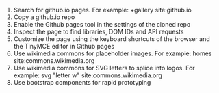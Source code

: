 1. Search for github.io pages. For example: +gallery site:github.io
2. Copy a github.io repo
3. Enable the Github pages tool in the settings of the cloned repo
4. Inspect the page to find libraries, DOM IDs and API requests
5. Customize the page using the keyboard shortcuts of the browser and the TinyMCE editor in Github pages
5. Use wikimedia commons for placeholder images. For example: homes site:commons.wikimedia.org
6. Use wikimedia commons for SVG letters to splice into logos. For example: svg "letter w" site:commons.wikimedia.org
7. Use bootstrap components for rapid prototyping
